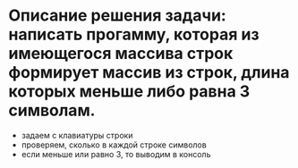 # Описание решения задачи: написать прогамму, которая из имеющегося массива строк формирует массив из строк, длина которых меньше либо равна 3 символам.

* задаем с клавиатуры строки
* проверяем, сколько в каждой строке символов
* если меньше или равно 3, то выводим в консоль